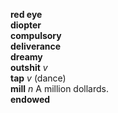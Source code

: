 __red eye__  
__diopter__  
__compulsory__  
__deliverance__  
__dreamy__  
__outshit__ _v_  
__tap__ _v_ (dance)  
__mill__ _n_ A million dollards.  
__endowed__  
